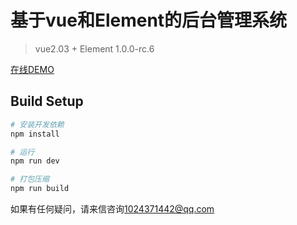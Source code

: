 # 基于vue和Element的后台管理系统
>vue2.03 + Element 1.0.0-rc.6

[在线DEMO](https://peng1992.github.io/houtai/#/activePublic)
## Build Setup

``` bash
# 安装开发依赖
npm install

# 运行
npm run dev

# 打包压缩
npm run build
```

如果有任何疑问，请来信咨询[1024371442@qq.com](https://mail.qq.com/cgi-bin/frame_html?sid=INIw6UMyhoiQYF0F&url=%2Fcgi-bin%2Fmail_list%3Fsid%3DINIw6UMyhoiQYF0F%26topmails%3D0&r=cc545c6d55ff5107e3c602fd8b95d460)
